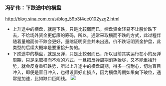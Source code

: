 ### 冯矿伟：下跌途中的横盘
http://blog.sina.com.cn/s/blog_59b3f4ee0102yzg2.html
- 上升途中的横盘，就是下跌，只是比较弱而已，控盘资金轻易不让股价跌下去，不给场外资金更低廉的筹码，所以，通常采取横而不跌的方式，此过程伴随着量缩而价不跌会更好，量缩证明资金并未出逃，价不跌证明资金护盘，此类型的后续大概率是要重拾升势的。
- 下跌途中的横盘，就是反弹，只是比较弱而已，所以目前其实运行在小的反弹周期，只是采取横而不涨的方式，一旦把反弹周期消耗殆尽，又不能重拾升势，就会反身重归跌势，所以上升途中的横盘周期，得多一份耐心，切勿盲目冲入，即便是盲目冲入，也得设置好止损点，因为横盘周期如果向下破位，通常是加速，比如缺口巨阴线。
![](http://sinastorage.com/storage.app.finance.sina.com.cn/products/201905/1c19bc8eb0dd099fec22201b7d17a235.png)